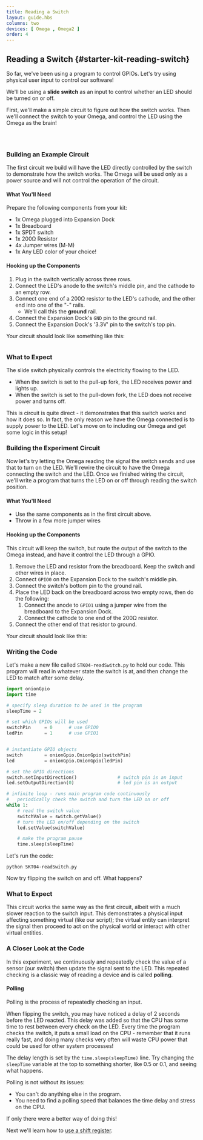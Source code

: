 ```yaml
---
title: Reading a Switch
layout: guide.hbs
columns: two
devices: [ Omega , Omega2 ]
order: 4
---
```


## Reading a Switch {#starter-kit-reading-switch}

<!-- // intro to this experiment:
//  * so far, we've been using a program to control GPIOs, lets have some physical, user input controlling our software
//  * will be using a slide switch as input for our program, it will control whether an LED is on or off -->

So far, we've been using a program to control GPIOs. Let's try using physical user input to control our software!

We'll be using a **slide switch** as an input to control whether an LED should be turned on or off.

First, we'll make a simple circuit to figure out how the switch works. Then we'll connect the switch to your Omega, and control the LED using the Omega as the brain!

<!-- gpio input -->
```{r child = '../../shared/gpio-input.md'}
```


<!-- switches -->
```{r child = '../../shared/switches.md'}
```

<!-- slide switches -->
```{r child = '../../shared/switches-slide-switch.md'}
```

### Building an Example Circuit

<!-- // diagram, general description of what the circuit does/the purpose
// circuit 1: switch controls turning an LED on and off to illustrate how the slide switch works
// spdt switch (one side is pull-up, other side is pull-down) connected to an led -->

The first circuit we build will have the LED directly controlled by the switch to demonstrate how the switch works. The Omega will be used only as a power source and will not control the operation of the circuit.

<!-- // TODO: circuit diagram, see paper notes -->

#### What You'll Need

Prepare the following components from your kit:

* 1x Omega plugged into Expansion Dock
* 1x Breadboard
* 1x SPDT switch
* 1x 200Ω Resistor
* 4x Jumper wires (M-M)
* 1x Any LED color of your choice!

#### Hooking up the Components

<!-- // step by step guide of how to hook up the components
//  * how to connect one side of the switch to gnd and one to vcc
//  * connect the switchable part to the led -->

1. Plug in the switch vertically across three rows.
1. Connect the LED's anode to the switch's middle pin, and the cathode to an empty row.
1. Connect one end of a 200Ω resistor to the LED's cathode, and the other end into one of the "-" rails.
    * We'll call this the **ground** rail.
1. Connect the Expansion Dock's `GND` pin to the ground rail.
1. Connect the Expansion Dock's '3.3V' pin to the switch's top pin.

Your circuit should look like something like this:

<!-- // TODO: photo of example circuit -->

```{r child ='../../shared/wiring-precautions.md'}
```


### What to Expect


The slide switch physically controls the electricity flowing to the LED.

* When the switch is set to the pull-up fork, the LED receives power and lights up.
* When the switch is set to the pull-down fork, the LED does not receive power and turns off.

This is circuit is quite direct - it demonstrates that this switch works and how it does so. In fact, the only reason we have the Omega connected is to supply power to the LED. Let's move on to including our Omega and get some logic in this setup!


### Building the Experiment Circuit

Now let's try letting the Omega reading the signal the switch sends and use that to turn on the LED. We'll rewire the circuit to have the Omega connecting the switch and the LED. Once we finished wiring the circuit, we'll write a program that turns the LED on or off through reading the switch position.

<!-- // TODO: IMAGE CIRCUIT DIAGRAM of experiment -->

#### What You'll Need

* Use the same components as in the first circuit above.
* Throw in a few more jumper wires

#### Hooking up the Components

This circuit will keep the switch, but route the output of the switch to the Omega instead, and have it control the LED through a GPIO.

1. Remove the LED and resistor from the breadboard. Keep the switch and other wires in place.
1. Connect `GPIO0` on the Expansion Dock to the switch's middle pin.
1. Connect the switch's bottom pin to the ground rail.
1. Place the LED back on the breadboard across two empty rows, then do the following:
    1. Connect the anode to `GPIO1` using a jumper wire from the breadboard to the Expansion Dock.
    1. Connect the cathode to one end of the 200Ω resistor.
1. Connect the other end of that resistor to ground.

Your circuit should look like this:

<!-- // TODO: photo of experiment circuit-->


### Writing the Code

Let's make a new file called `STK04-readSwitch.py` to hold our code. This program will read in whatever state the switch is at, and then change the LED to match after some delay.

``` python
import onionGpio
import time

# specify sleep duration to be used in the program
sleepTime = 2

# set which GPIOs will be used
switchPin     = 0      # use GPIO0
ledPin        = 1      # use GPIO1


# instantiate GPIO objects
switch        = onionGpio.OnionGpio(switchPin)
led           = onionGpio.OnionGpio(ledPin)

# set the GPIO directions
switch.setInputDirection()               # switch pin is an input
led.setOutputDirection(0)                # led pin is an output

# infinite loop - runs main program code continuously
# 	periodically check the switch and turn the LED on or off
while 1:
	# read the switch value
    switchValue = switch.getValue()
	# turn the LED on/off depending on the switch
    led.setValue(switchValue)

	# make the program pause
    time.sleep(sleepTime)
```

Let's run the code:
```
python SKT04-readSwitch.py
```

Now try flipping the switch on and off. What happens?

### What to Expect

This circuit works the same way as the first circuit, albeit with a much slower reaction to the switch input. This demonstrates a physical input affecting something virtual (like our script); the virtual entity can interpret the signal then proceed to act on the physical world or interact with other virtual entities.


### A Closer Look at the Code

In this experiment, we continuously and repeatedly check the value of a sensor (our switch) then update the signal sent to the LED. This repeated checking is a classic way of reading a device and is called **polling**.

#### Polling

Polling is the process of repeatedly checking an input.

When flipping the switch, you may have noticed a delay of 2 seconds before the LED reacted. This delay was added so that the CPU has some time to rest between every check on the LED. Every time the program checks the switch, it puts a small load on the CPU - remember that it runs really fast, and doing many checks very often will waste CPU power that could be used for other system processes!

The delay length is set by the `time.sleep(sleepTime)` line. Try changing the `sleepTime` variable at the top to something shorter, like 0.5 or 0.1, and seeing what happens.

Polling is not without its issues:

* You can't do anything else in the program.
* You need to find a polling speed that balances the time delay and stress on the CPU.

If only there were a better way of doing this!

<!-- TODO: FUTURE: link to reading push button; edge detection is not ready yet -->
Next we'll learn how to [use a shift register](#starter-kit-using-shift-register).
